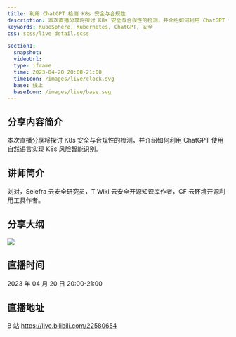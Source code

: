 ```yaml
---
title: 利用 ChatGPT 检测 K8s 安全与合规性
description: 本次直播分享将探讨 K8s 安全与合规性的检测，并介绍如何利用 ChatGPT 使用自然语言实现 K8s 风险智能识别。
keywords: KubeSphere, Kubernetes, ChatGPT, 安全
css: scss/live-detail.scss

section1:
  snapshot: 
  videoUrl: 
  type: iframe
  time: 2023-04-20 20:00-21:00
  timeIcon: /images/live/clock.svg
  base: 线上
  baseIcon: /images/live/base.svg
---
```

## 分享内容简介

本次直播分享将探讨 K8s 安全与合规性的检测，并介绍如何利用 ChatGPT 使用自然语言实现 K8s 风险智能识别。

## 讲师简介

刘对，Selefra 云安全研究员，T Wiki 云安全开源知识库作者，CF 云环境开源利用工具作者。


## 分享大纲

![](https://pek3b.qingstor.com/kubesphere-community/images/chatgpt-K8s-0420.png)

## 直播时间

2023 年 04 月 20 日 20:00-21:00

## 直播地址

B 站  https://live.bilibili.com/22580654

